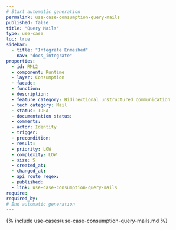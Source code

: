 ```yaml
---
# Start automatic generation
permalink: use-case-consumption-query-mails
published: false
title: "Query Mails"
type: use-case
toc: true
sidebar:
  - title: "Integrate Enmeshed"
    nav: "docs_integrate"
properties:
  - id: RML2
  - component: Runtime
  - layer: Consumption
  - facade:
  - function:
  - description:
  - feature category: Bidirectional unstructured communication
  - tech category: Mail
  - status: IDEA
  - documentation status:
  - comments:
  - actor: Identity
  - trigger:
  - precondition:
  - result:
  - priority: LOW
  - complexity: LOW
  - size: S
  - created_at:
  - changed_at:
  - api_route_regex:
  - published:
  - link: use-case-consumption-query-mails
require:
required_by:
# End automatic generation
---
```


{% include use-cases/use-case-consumption-query-mails.md %}
